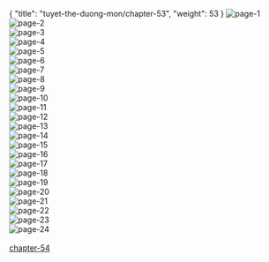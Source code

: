 { "title": "tuyet-the-duong-mon/chapter-53", "weight": 53 }
<img src="tuyet-the-duong-mon_0053_01-67d75bbc481a3c19237963f995d88ef2.webp" alt="page-1" origin="http://1.bp.blogspot.com/-MGniyypWvYI/Vh9-CJukI7I/AAAAAAAA1Lk/BxBKAIXWJk8/s0/1.jpg?imgmax=0"><br/>
<img src="tuyet-the-duong-mon_0053_02-85146cc54c6f2ff3a822305d2c2379d7.webp" alt="page-2" origin="http://1.bp.blogspot.com/-XsxugdieQOg/Vh9-Iksq_OI/AAAAAAAA1Mo/zUsOYuostow/s0/2.jpg?imgmax=0"><br/>
<img src="tuyet-the-duong-mon_0053_03-c60ef09de4dbc35cbbdffef41f13572b.webp" alt="page-3" origin="http://1.bp.blogspot.com/-eNxIbeBlEtM/Vh9-LXDUQcI/AAAAAAAA1NM/kjGwPYLFGak/s0/3.jpg?imgmax=0"><br/>
<img src="tuyet-the-duong-mon_0053_04-f86aa569190c51562cdd2d2dfd5e7c18.webp" alt="page-4" origin="http://1.bp.blogspot.com/-xrzx1H280y8/Vh9-LxN8JqI/AAAAAAAA1NQ/zFDD0158wUI/s0/4.jpg?imgmax=0"><br/>
<img src="tuyet-the-duong-mon_0053_05-eae723a7bf675b378341157270c61f05.webp" alt="page-5" origin="http://1.bp.blogspot.com/-yqO37V55KQY/Vh9-MjBc1lI/AAAAAAAA1Nc/L1iTas5ATXQ/s0/5.jpg?imgmax=0"><br/>
<img src="tuyet-the-duong-mon_0053_06-9f0a1f8e5bb74368eeccf2c05434b2ce.webp" alt="page-6" origin="http://1.bp.blogspot.com/-TfVGpBvzsis/Vh9-NSa1wRI/AAAAAAAA1No/3KYn9tLNzzQ/s0/6.jpg?imgmax=0"><br/>
<img src="tuyet-the-duong-mon_0053_07-281e3073befad4f64488033f46cf765f.webp" alt="page-7" origin="http://1.bp.blogspot.com/-y4Ui5iFgTV4/Vh9-NbKbsUI/AAAAAAAA1Ns/yHQzX5WeXm0/s0/7.jpg?imgmax=0"><br/>
<img src="tuyet-the-duong-mon_0053_08-dbe77a78daab12d895670ff2bee72d53.webp" alt="page-8" origin="http://1.bp.blogspot.com/-O94nUOZuTEI/Vh9-Njo51BI/AAAAAAAA1Nw/gYN4XP_0VO0/s0/8.jpg?imgmax=0"><br/>
<img src="tuyet-the-duong-mon_0053_09-33ccd70aaf026eb57b9cb9cc46069582.webp" alt="page-9" origin="http://1.bp.blogspot.com/-ATpuVzGFCdM/Vh9-OoVf2bI/AAAAAAAA1OI/e9YBeYpom0U/s0/9.jpg?imgmax=0"><br/>
<img src="tuyet-the-duong-mon_0053_10-336266acbf70febc7350b9ee26ea2836.webp" alt="page-10" origin="http://1.bp.blogspot.com/-UGWMPZWdW-E/Vh9-Ab01m9I/AAAAAAAA1LM/UxiuB7ZBnAI/s0/10.jpg?imgmax=0"><br/>
<img src="tuyet-the-duong-mon_0053_11-89221adce80be10d427b0b99f9f34a61.webp" alt="page-11" origin="http://1.bp.blogspot.com/-OePJSA7hHR4/Vh9-AmpcJGI/AAAAAAAA1LQ/_Q9S272BVSA/s0/11.jpg?imgmax=0"><br/>
<img src="tuyet-the-duong-mon_0053_12-cd9788f244d5925bd95a6acc89bc57b3.webp" alt="page-12" origin="http://1.bp.blogspot.com/-vhBMz0y_gQM/Vh9-CMg7NFI/AAAAAAAA1Lc/aq3inmkNkUQ/s0/12.jpg?imgmax=0"><br/>
<img src="tuyet-the-duong-mon_0053_13-cf03d3c623a60927116b59052781b19f.webp" alt="page-13" origin="http://1.bp.blogspot.com/-cq0F5wRuIj4/Vh9-Cc4dtRI/AAAAAAAA1Lg/xcQh1A1ESCs/s0/13.jpg?imgmax=0"><br/>
<img src="tuyet-the-duong-mon_0053_14-b6942b61cab66cc4e20a3cccee7e762c.webp" alt="page-14" origin="http://1.bp.blogspot.com/-tpfYS5bzv54/Vh9-DbZHrqI/AAAAAAAA1L0/Qp280LJY9iU/s0/14.jpg?imgmax=0"><br/>
<img src="tuyet-the-duong-mon_0053_15-424a8c7ce4040959431f7b84c047c2a2.webp" alt="page-15" origin="http://1.bp.blogspot.com/-eCPVrfp0SHY/Vh9-DyJRvgI/AAAAAAAA1L4/IIsPiNdZx7Q/s0/15.jpg?imgmax=0"><br/>
<img src="tuyet-the-duong-mon_0053_16-5da55239fb5e96f1a88629d141ac8ee4.webp" alt="page-16" origin="http://1.bp.blogspot.com/--e3vtRdzIAQ/Vh9-EINM9xI/AAAAAAAA1L8/Hoyauc29B7k/s0/16.jpg?imgmax=0"><br/>
<img src="tuyet-the-duong-mon_0053_17-a22d051a66219a03fba5f513b31fc111.webp" alt="page-17" origin="http://1.bp.blogspot.com/-vsTddMIArZM/Vh9-Exs4llI/AAAAAAAA1MI/BDf6WpK7Pmk/s0/17.jpg?imgmax=0"><br/>
<img src="tuyet-the-duong-mon_0053_18-b58b4a85ee9bf36459488c39f80f199e.webp" alt="page-18" origin="http://1.bp.blogspot.com/-LkT15Qed2KY/Vh9-FCBFpCI/AAAAAAAA1MQ/w6Uogz9axUI/s0/18.jpg?imgmax=0"><br/>
<img src="tuyet-the-duong-mon_0053_19-2436093f7eabba2cd164c2693e5048c7.webp" alt="page-19" origin="http://1.bp.blogspot.com/-xtbvXepRRhY/Vh9-Ff30BeI/AAAAAAAA1MU/ka35ICBJwAM/s0/19.jpg?imgmax=0"><br/>
<img src="tuyet-the-duong-mon_0053_20-14adb8136f5da1c7ee4de285d135daa1.webp" alt="page-20" origin="http://1.bp.blogspot.com/-vAIBF9Tiilc/Vh9-IlykMjI/AAAAAAAA1Mk/7hfugPl5PRc/s0/20.jpg?imgmax=0"><br/>
<img src="tuyet-the-duong-mon_0053_21-15a30209cd545e196007e74af73dc930.webp" alt="page-21" origin="http://1.bp.blogspot.com/-3H6C0h-izlI/Vh9-I_EvjII/AAAAAAAA1Ms/pWfEAgk9HJA/s0/21.jpg?imgmax=0"><br/>
<img src="tuyet-the-duong-mon_0053_22-9dd16e5d685c7a3a0985156672c75e60.webp" alt="page-22" origin="http://1.bp.blogspot.com/-tiNf3mkYYGo/Vh9-JniLsjI/AAAAAAAA1Mw/UIbWpOLBHQc/s0/22.jpg?imgmax=0"><br/>
<img src="tuyet-the-duong-mon_0053_23-b03fa9c29bcad52d24c0445016d05e7f.webp" alt="page-23" origin="http://1.bp.blogspot.com/-Jt3ItZQsRwY/Vh-A539JcsI/AAAAAAAA1Og/UeMsU-lSaU8/s1600/23.jpg?imgmax=0"><br/>
<img src="tuyet-the-duong-mon_0053_24-c3f89c66b27ee0a8c8bdcc6a7e564ece.webp" alt="page-24" origin="http://1.bp.blogspot.com/-p0n9Ysj4P9k/Vh9-L_CZZiI/AAAAAAAA1NU/ywp_e08uLKY/s0/24.jpg?imgmax=0"><br/>
<br/><a class="nextchap" href="/tuyet-the-duong-mon/chapter-54">chapter-54</a>
